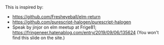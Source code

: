 This is inspired by:
  - https://github.com/Fresheyeball/elm-return
  - https://github.com/purescript-halogen/purescript-halogen
  - Speak by jinjor on elm meetup at Frige81; https://fringeneer.hatenablog.com/entry/2019/09/06/135624 (You won't find this slide on the site.)
